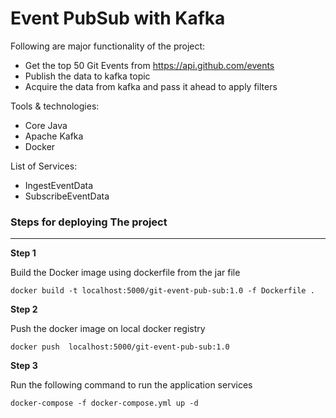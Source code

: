 # Event PubSub with Kafka

Following are major functionality of the project:
 * Get the top 50 Git Events from  https://api.github.com/events
 * Publish the data to kafka topic
 * Acquire the data from kafka and pass it ahead to apply filters  

Tools & technologies:
   * Core Java
   * Apache Kafka
   * Docker

List of Services:
 * IngestEventData
 * SubscribeEventData

### Steps for deploying The project
________
<p>
<b>Step 1</b>

Build the Docker image using dockerfile from the jar file 

```
docker build -t localhost:5000/git-event-pub-sub:1.0 -f Dockerfile .
``` 
</p>

<p>
<b>Step 2</b>

Push the docker image on local docker registry

```
docker push  localhost:5000/git-event-pub-sub:1.0
```
</p>

<p>
<b>Step 3</b>

Run the following command to run the application services 
 
``` 
docker-compose -f docker-compose.yml up -d
```
</p>




